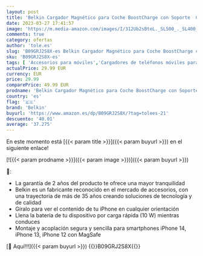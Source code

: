 ```yaml
---
layout: post
title: 'Belkin Cargador Magnético para Coche BoostCharge con Soporte  Compatible con Smartphones con MagSafe  iPhone 14/14 Plus  13  12  Pro  Max  Mini  Galaxy S22  y Otros  Cable y Cargador Incluidos '
date: 2023-03-27 17:41:57
image: 'https://m.media-amazon.com/images/I/312Ub2sBteL._SL500_._SL400_.jpg'
comments: true
category: ofertas
author: 'tole.es'
slug: 'B09GRJ2S8X-es Belkin Cargador Magnético para Coche BoostCharge con...'
sku: 'B09GRJ2S8X-es'
tags: [ 'Accesorios para móviles','Cargadores de teléfonos móviles para coches','Cargadores para móviles','Comunicación móvil y accesorios','Electrónica','belkin','iphone','🇪🇸', ]
actualPrice: 29.99 EUR
currency: EUR
price: 29.99
comparePrice: 49.99 EUR
prodname: 'Belkin Cargador Magnético para Coche BoostCharge con Soporte  Compatible con Smartphones con MagSafe  iPhone 14/14 Plus  13  12  Pro  Max  Mini  Galaxy S22  y Otros  Cable y Cargador Incluidos '
country: 'es'
flag: '🇪🇸'
brand: 'Belkin'
buyurl: 'https://www.amazon.es/dp/B09GRJ2S8X/?tag=tolees-21'
descuento: '40.01'
average: '37.275'
---
```


En este momento está [{{< param title >}}]({{< param buyurl >}}) en el siguiente enlace!

[![{{< param prodname >}}]({{< param image >}})]({{< param buyurl >}})

🔎:

- La garantía de 2 años del producto te ofrece una mayor tranquilidad
- Belkin es un fabricante reconocido en el mercado de accesorios, con una trayectoria de más de 35 años creando soluciones de tecnología y de calidad
- Gíralo para ver el contenido de tu iPhone en cualquier orientación
- Llena la batería de tu dispositivo por carga rápida (10 W) mientras conduces
- Montaje y acoplación segura y sencilla para smartphones iPhone 14, iPhone 13, iPhone 12 con MagSafe

[🛒 Aquí!!!]({{< param buyurl >}})
{{<world>}}B09GRJ2S8X{{</world>}}
